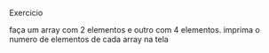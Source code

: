 Exercicio

faça um array com 2 elementos e outro com 4 elementos.
imprima o numero de elementos de cada array na tela